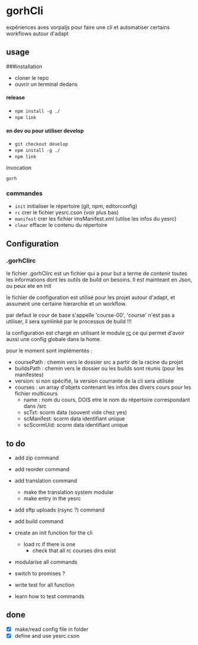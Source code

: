 # gorhCli

expériences aves vorpaljs pour faire une cli et automatiser certains workflows autour d'adapt

## usage 

###installation

- cloner le repo
- ouvrir un terminal dedans

#### release

- ```npm install -g ./```
- ```npm link```


#### en dev ou pour utiliser develop

- ```git checkout develop```
- ```npm install -g ./```
- ```npm link```

invocation

```gorh```

### commandes

- ```init``` initialiser le répertoire (git, npm, editorconfig)
- ```rc``` crer le fichier yesrc.cson (voir plus bas)
- ```manifest``` crer les fichier imsManifest.xml (utilse les infos du yesrc)
- ```clear``` effacer le contenu du répertoire


## Configuration
### .gorhClirc

le fichier .gorhClirc est un fichier qui a pour but a terme de contenir toutes les informations dont les outils de build on besoins. 
Il est mainteant en Json, ou peux ete en init

le fichier de configuration est utilisé pour les projet autour d'adapt, et assument une certaine hierarchie et un workflow.

par defaut le cour de base s'appelle 'course-00', 'course' n'est pas a utiliser, il sera symlinké par le processus de build !!!

la configuration est chargé en utilisant le module [rc](https://github.com/dominictarr/rc) ce qui permet d'avoir aussi une config globale dans la home.

pour le moment sont implémentés :

- coursePath : chemin vers le dossier src a partir de la racine du projet
- buildsPath : chemin vers le dossier ou les builds sont réunis (pour les manifestes)
- version: si non spécifié, la version courrante de la cli sera utilisée
- courses : un array d'objets contenant les infos des divers cours pour les fichier multicours
  - name : nom du cours, DOIS etre le nom du répertoire correspondant dans /src
  - scTxt: scorm data (souvent vide chez yes)
  - scManifest: scorm data identifiant unique
  - scScormUid: scorm data identifiant unique

## to do

- add zip command
- add reorder command
- add translation command
  - make the translation system modular
  - make entry in the yesrc
- add sftp uploads (rsync ?) command
- add build command

- create an init function for the cli
  - load rc if there is one
    - check that all rc courses dirs exist
- modularise all commands
- switch to promises ?
- write test for all function
- learn how to test commands

## done
- [x] make/read config file in folder
- [x] define and use yesrc.cson
